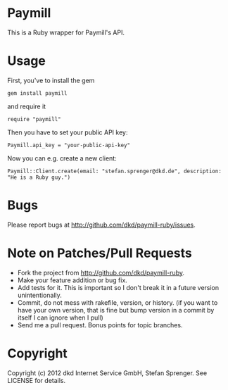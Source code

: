 Paymill
======

This is a Ruby wrapper for Paymill's API.

Usage
======

First, you've to install the gem

    gem install paymill

and require it

    require "paymill"

Then you have to set your public API key:

    Paymill.api_key = "your-public-api-key"

Now you can e.g. create a new client:

    Paymill::Client.create(email: "stefan.sprenger@dkd.de", description: "He is a Ruby guy.")

Bugs
======

Please report bugs at http://github.com/dkd/paymill-ruby/issues.

Note on Patches/Pull Requests
======

* Fork the project from http://github.com/dkd/paymill-ruby.
* Make your feature addition or bug fix.
* Add tests for it. This is important so I don't break it in a
  future version unintentionally.
* Commit, do not mess with rakefile, version, or history.
  (if you want to have your own version, that is fine but bump version in a commit by itself I can ignore when I pull)
* Send me a pull request. Bonus points for topic branches.

Copyright
======

Copyright (c) 2012 dkd Internet Service GmbH, Stefan Sprenger. See LICENSE for details.